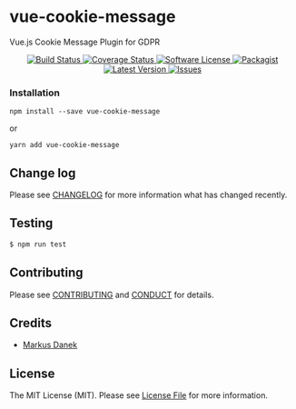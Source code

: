 # vue-cookie-message

Vue.js Cookie Message Plugin for GDPR

<p align="center">
  <a href="https://circleci.com/gh/markusdanek/vue-cookie-message">
    <img src="https://circleci.com/gh/markusdanek/vue-cookie-message.svg?style=svg" alt="Build Status" />
  </a>
  <a href="https://coveralls.io/github/markusdanek/vue-cookie-message?branch=master">
    <img src="https://coveralls.io/repos/github/markusdanek/vue-cookie-message/badge.svg?branch=master&style=flat-square" alt="Coverage Status" />
  </a>
  <a href="LICENSE">
    <img src="https://img.shields.io/badge/license-MIT-brightgreen.svg?style=flat-square" alt="Software License" />
  </a>
  <a href="https://npmjs.org/package/vue-cookie-message">
    <img src="https://img.shields.io/npm/v/vue-cookie-message.svg?style=flat-square" alt="Packagist" />
  </a>
  <a href="https://github.com/markusdanek/vue-cookie-message/releases">
    <img src="https://img.shields.io/github/release/markusdanek/vue-cookie-message.svg?style=flat-square" alt="Latest Version" />
  </a>

  <a href="https://github.com/markusdanek/vue-cookie-message/issues">
    <img src="https://img.shields.io/github/issues/markusdanek/vue-cookie-message.svg?style=flat-square" alt="Issues" />
  </a>
</p>

### Installation
```
npm install --save vue-cookie-message
```

or

```
yarn add vue-cookie-message
```

## Change log

Please see [CHANGELOG](CHANGELOG.md) for more information what has changed recently.

## Testing

``` bash
$ npm run test
```

## Contributing

Please see [CONTRIBUTING](CONTRIBUTING.md) and [CONDUCT](CONDUCT.md) for details.

## Credits

- [Markus Danek][link-author]

## License

The MIT License (MIT). Please see [License File](LICENSE.md) for more information.

[link-author]: https://github.com/markusdanek
[link-contributors]: ../../contributors
